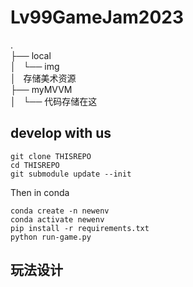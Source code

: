 # Lv99GameJam2023

.  
├── local  
│   └── img  
│       存储美术资源  
├── myMVVM  
│   └── 代码存储在这 

## develop with us

```shell
git clone THISREPO
cd THISREPO
git submodule update --init
```

Then in conda
```shell
conda create -n newenv
conda activate newenv
pip install -r requirements.txt
python run-game.py
```

## 玩法设计
